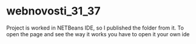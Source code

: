 # webnovosti_31_37
 
Project is worked in NETBeans IDE, so I published the folder from it. To open the page and see the way it works you have to open it your own ide 
